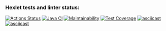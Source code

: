 ### Hexlet tests and linter status:
[![Actions Status](https://github.com/ruslVT/java-project-lvl2/workflows/hexlet-check/badge.svg)](https://github.com/ruslVT/java-project-lvl2/actions)
[![Java CI](https://github.com/ruslVT/java-project-lvl2/actions/workflows/java-ci.yml/badge.svg)](https://github.com/ruslVT/java-project-lvl2/actions/workflows/java-ci.yml)
[![Maintainability](https://api.codeclimate.com/v1/badges/edfa3b01cb7c98a8f7f5/maintainability)](https://codeclimate.com/github/ruslVT/java-project-lvl2/maintainability)
[![Test Coverage](https://api.codeclimate.com/v1/badges/edfa3b01cb7c98a8f7f5/test_coverage)](https://codeclimate.com/github/ruslVT/java-project-lvl2/test_coverage)
[![asciicast](https://asciinema.org/a/1oYEUekgLZhJyKwBLSVtJwsyJ.svg)](https://asciinema.org/a/1oYEUekgLZhJyKwBLSVtJwsyJ)
[![asciicast](https://asciinema.org/a/GxoJPi0RKnO8R5LnxYXS6zLRf.svg)](https://asciinema.org/a/GxoJPi0RKnO8R5LnxYXS6zLRf)